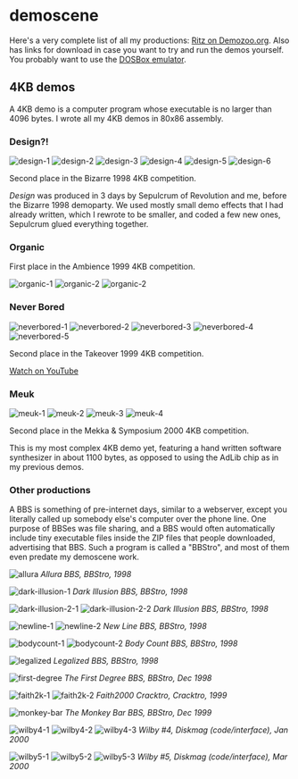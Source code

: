 # demoscene

Here's a very complete list of all my productions: [Ritz on Demozoo.org](https://demozoo.org/sceners/17360/). Also has links for download in case you want to try and run the demos yourself. You probably want to use the [DOSBox emulator](https://www.dosbox.com/).

## 4KB demos

A 4KB demo is a computer program whose executable is no larger than 4096 bytes. I wrote all my 4KB demos in 80x86 assembly.

### Design?!

![design-1](img/demoscene/design-1.png)
![design-2](img/demoscene/design-2.png)
![design-3](img/demoscene/design-3.png)
![design-4](img/demoscene/design-4.png)
![design-5](img/demoscene/design-5.png)
![design-6](img/demoscene/design-6.png)

Second place in the Bizarre 1998 4KB competition.

*Design* was produced in 3 days by Sepulcrum of Revolution and me, before the Bizarre 1998 demoparty. We used mostly small demo effects that I had already written, which I rewrote to be smaller, and coded a few new ones, Sepulcrum glued everything together.

### Organic

First place in the Ambience 1999 4KB competition.

![organic-1](img/demoscene/organic-1.png)
![organic-2](img/demoscene/organic-2.png)
![organic-2](img/demoscene/ikamb99.png)

### Never Bored

![neverbored-1](img/demoscene/neverbored-1.png)
![neverbored-2](img/demoscene/neverbored-2.png)
![neverbored-3](img/demoscene/neverbored-3.png)
![neverbored-4](img/demoscene/neverbored-4.png)
![neverbored-5](img/demoscene/neverbored-5.png)

Second place in the Takeover 1999 4KB competition.

[Watch on YouTube](https://www.youtube.com/watch?v=gv-gHBz4hgw)

### Meuk

![meuk-1](img/demoscene/meuk-1.png)
![meuk-2](img/demoscene/meuk-2.png)
![meuk-3](img/demoscene/meuk-3.png)
![meuk-4](img/demoscene/meuk-4.png)

Second place in the Mekka & Symposium 2000 4KB competition.

This is my most complex 4KB demo yet, featuring a hand written software synthesizer in about 1100 bytes, as opposed to using the AdLib chip as in my previous demos.

### Other productions

A BBS is something of pre-internet days, similar to a webserver, except you literally called up somebody else's computer over the phone line. One purpose of BBSes was file sharing, and a BBS would often automatically include tiny executable files inside the ZIP files that people downloaded, advertising that BBS. Such a program is called a "BBStro", and most of them even predate my demoscene work.

![allura](img/demoscene/allura.png)
*Allura BBS, BBStro, 1998*

![dark-illusion-1](img/demoscene/dark-illusion-1.png)
*Dark Illusion BBS, BBStro, 1998*

![dark-illusion-2-1](img/demoscene/dark-illusion-2-1.png)
![dark-illusion-2-2](img/demoscene/dark-illusion-2-2.png)
*Dark Illusion BBS, BBStro, 1998*

![newline-1](img/demoscene/newline-1.png)
![newline-2](img/demoscene/newline-2.png)
*New Line BBS, BBStro, 1998*

![bodycount-1](img/demoscene/bodycount-1.png)
![bodycount-2](img/demoscene/bodycount-2.png)
*Body Count BBS, BBStro, 1998*

![legalized](img/demoscene/legalized.png)
*Legalized BBS, BBStro, 1998*

![first-degree](img/demoscene/first-degree.png)
*The First Degree BBS, BBStro, Dec 1998*

![faith2k-1](img/demoscene/faith2k-1.png)
![faith2k-2](img/demoscene/faith2k-2.gif)
*Faith2000 Cracktro, Cracktro, 1999*

![monkey-bar](img/demoscene/monkey-bar.png)
*The Monkey Bar BBS, BBStro, Dec 1999*

![wilby4-1](img/demoscene/wilby4-1.png)
![wilby4-2](img/demoscene/wilby4-2.png)
![wilby4-3](img/demoscene/wilby4-3.png)
*Wilby #4, Diskmag (code/interface), Jan 2000*

![wilby5-1](img/demoscene/wilby5-1.png)
![wilby5-2](img/demoscene/wilby5-2.png)
![wilby5-3](img/demoscene/wilby5-3.png)
*Wilby #5, Diskmag (code/interface), Mar 2000*

<!--
Holy crap, I just found out about a Demoscene archive that actually has all of my old productions on it. Even my old stuff that I made for a few BBSes, before I started releasing 4k demos at demoparties. This is ancient stuff, from 1998-2001 :-) I honestly thought some of these were lost to time.

There's a couple of things in this list, my 4k demos (also called 4k intros) that I've talked about before.

There's two editions of a 4 kilobyte diskmag called Wilby, that I completely forgot about. This was a digital magazine about the 4 kilobyte and size coding scene. The diskmag itself was also 4 kilobyte (compressed text + executable). Somebody else wrote the articles but I coded the interface and visual fx. I also wrote the text compression algo.

There's a couple of BBStros in there -- I will explain the reply thread, what those are.

Be sure to check out the screenshots of all these things in the link :) 

If you're curious to see them running live (you can download the executables), they need a 1998-era Windows environment and a Soundblaster card with default settings. There is a program called "DOSBox Emulator" that can do this. They should run with ease on modern hardware. (If you do so, let me know :) )

What I find especially interesting is that after all those years, I think there's still a recognizable style.

What's also interesting is that some effects you still see today in gen.art (although in higher resolution).

I will put some more info about these productions and the effects in the reply thread for those interested. Some effects are a bit hard to see from the screenshots if they're not moving.


Yes, the screenshots are tiny. The most popular graphics resolution at the time was called "mode 13h", it had 320x200 pixels. You had a palette of 256 colours that you could select from 24 bit RGB (I usually loaded one or two gradients into the palette).

These were simpler times, when memory was divided up into 64kB "segments". One such segment had the address 0xA000 and this was the video memory. Change a byte there and next screen refresh it would be on the display.

So, a BBS is another computer that you call, over the phone. On a landline. This was before the Internet (well it was before I got access to the Internet). A BBS functions a bit like a web server, except everything is text-only. Though the text can have 16 colours and this gave rise to something called ANSI-art, but that's another story.

You can do all sort of website-like stuff on a BBS, but an important part was of course file sharing. In order to promote themselves, many BBSes automatically added text files in every ZIP. However some BBSes also liked to promote themselves in an audio-visual manner. Download speeds were about 4-7 kB/s, so video was not an option. 

So what they did was ask people to write very very tiny executables for them, that displayed cool graphics and possibly played music. These executables were called "BBStros" and would be automatically included in every ZIP.

I see one of them is called a Cracktro, apparently Faith2K was a cracking group, not a BBS. Oh well.

Quad subdivisions in the Wilby screenshots :D Distorted noise in the Monkey Bar. Bouncy jelly physics in the Faith2K intro. 

So the first Dark Illusion BBS intro is not dated, but I'm pretty sure it's the oldest, possibly from 1997. The texture you see is the (x XOR y) pattern, and if I remember correctly it was distorting/wobbling/stretching.

Many of these BBStros have music with them. The music is not mine. I preferred not adding music, because it usually added about 10kB, and my executables were often less than 2kB without it. But the SysOps (BBS owners) wanted music. I've no idea who made it and whether it was used with permission (probably not). The music came in .MID format and was played through the Adlib chip in the Soundblaster (very simple chip that did digital FM synthesis).

Also, I like seeing that I totally used the "aesthetic" colour scheme in the 90s ;-)

-->


